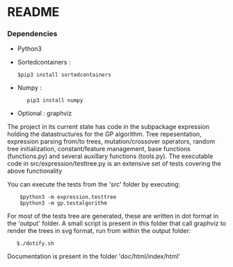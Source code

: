 # README #

### Dependencies ###
* Python3
* Sortedcontainers : 

    ```
	$pip3 install sortedcontainers
    ```

* Numpy :

    ```
       pip3 install numpy
    ```

* Optional : graphviz

The project in its current state has code in the subpackage expression holding the datastructures for the GP algorithm. Tree repesentation, expression parsing from/to trees, mutation/crossover operators, random tree initialization, constant/feature management, base functions (functions.py) and several auxillary functions (tools.py).
The executable code in src/expression/testtree.py is an extensive set of tests covering the above functionality

You can execute the tests from the 'src' folder by executing:

```Shell
    $python3 -m expression.testtree
    $python3 -m gp.testalgorithm
```

For most of the tests tree are generated, these are written in dot format in the 'output' folder.
A small script is present in this folder that call graphviz to render the trees in svg format, run from within the output folder:

```Shell
   $./dotify.sh
```

Documentation is present in the folder 'doc/html/index/html'